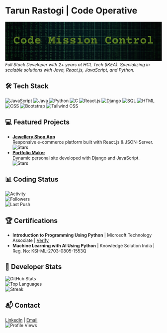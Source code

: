 # Tarun Rastogi | Code Operative
[![Code Mission Control](https://github.com/voidCrest-mayur/voidCrest-mayur/raw/main/assets/banner.png)](https://github.com/voidCrest-mayur)  
*Full Stack Developer with 2+ years at HCL Tech (IKEA). Specializing in scalable solutions with Java, React.js, JavaScript, and Python.*

## 🛠️ Tech Stack
![JavaScript](https://img.shields.io/badge/-JavaScript-4B5320?style=flat-square&logo=javascript&color=4B5320) 
![Java](https://img.shields.io/badge/-Java-4B5320?style=flat-square&logo=java&color=4B5320) 
![Python](https://img.shields.io/badge/-Python-4B5320?style=flat-square&logo=python&color=4B5320) 
![C](https://img.shields.io/badge/-C-4B5320?style=flat-square&logo=c&color=4B5320)
![React.js](https://img.shields.io/badge/-React.js-4B5320?style=flat-square&logo=react&color=4B5320)
![Django](https://img.shields.io/badge/-Django-4B5320?style=flat-square&logo=django&color=4B5320)
![SQL](https://img.shields.io/badge/-SQL-4B5320?style=flat-square&logo=postgresql&color=4B5320) 
![HTML](https://img.shields.io/badge/-HTML-4B5320?style=flat-square&logo=html5&color=4B5320) 
![CSS](https://img.shields.io/badge/-CSS-4B5320?style=flat-square&logo=css3&color=4B5320) 
![Bootstrap](https://img.shields.io/badge/-Bootstrap-4B5320?style=flat-square&logo=bootstrap&color=4B5320) 
![Tailwind CSS](https://img.shields.io/badge/-Tailwind_CSS-4B5320?style=flat-square&logo=tailwind-css&color=4B5320)


## 💻 Featured Projects
- **[Jewellery Shop App](https://github.com/voidCrest-mayur/jewellery-shop-app)**  
  Responsive e-commerce platform built with React.js & JSON-Server.  
  ![Stars](https://img.shields.io/github/stars/voidCrest-mayur/jewellery-shop-app?style=social&label=Stars&color=6B8E23)
- **[Portfolio Maker](https://github.com/voidCrest-mayur/PortfolioMaker)**  
  Dynamic personal site developed with Django and JavaScript.  
  ![Stars](https://img.shields.io/github/stars/voidCrest-mayur/PortfolioMaker?style=social&label=Stars&color=6B8E23)

## 📊 Coding Status
![Activity](https://img.shields.io/github/commit-activity/w/voidCrest-mayur/voidCrest-mayur?style=flat-square&label=Commits&color=6B8E23)  
![Followers](https://img.shields.io/github/followers/voidCrest-mayur?style=flat-square&label=Followers&color=6B8E23)  
![Last Push](https://img.shields.io/github/last-commit/voidCrest-mayur/voidCrest-mayur?style=flat-square&label=Last+Push&color=6B8E23)

## 🏆 Certifications
- **Introduction to Programming Using Python** | Microsoft Technology Associate | [Verify](https://verify.certiport.com/RUdr-4TpH)
- **Machine Learning with AI Using Python** | Knowledge Solution India | Reg. No: KSI-ML-2703-0805-1553Q

## 🔧 Developer Stats
![GitHub Stats](https://github-readme-stats.vercel.app/api?username=voidCrest-mayur&show_icons=true&theme=merko&hide_border=true&bg_color=1A2B34&title_color=6B8E23&text_color=9ACD32&icon_color=6B8E23)  
![Top Languages](https://github-readme-stats.vercel.app/api/top-langs/?username=voidCrest-mayur&layout=compact&theme=merko&hide_border=true&bg_color=1A2B34&title_color=6B8E23&text_color=9ACD32&icon_color=6B8E23)  
![Streak](https://github-readme-streak-stats.herokuapp.com/?user=voidCrest-mayur&theme=merko&hide_border=true&background=1A2B34&stroke=6B8E23&ring=6B8E23&fire=6B8E23&currStreakNum=9ACD32&sideNums=9ACD32&currStreakLabel=6B8E23&sideLabels=6B8E23&dates=9ACD32)

## 📬 Contact
[LinkedIn](https://www.linkedin.com/in/tarun-mayur/) | [Email](mailto:rastogitarun9@gmail.com)  
![Profile Views](https://komarev.com/ghpvc/?username=voidCrest-mayur&color=6B8E23&label=Views)
